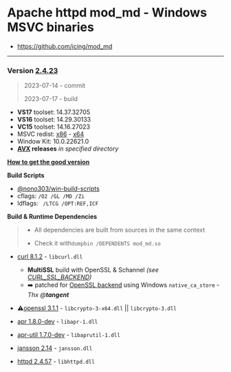 # Apache httpd mod_md - Windows MSVC binaries #
- https://github.com/icing/mod_md

----
### Version [2.4.23](https://github.com/icing/mod_md/tree/v2.4.23) 
> 2023-07-14 - commit
>
> 2023-07-17 - build

- **VS17** toolset: 14.37.32705
- **VS16** toolset: 14.29.30133
- **VC15** toolset: 14.16.27023
- MSVC redist:  [x86](https://aka.ms/vs/16/release/vc_redist.x86.exe) - [x64](https://aka.ms/vs/16/release/vc_redist.x64.exe)
- Window Kit: 10.0.22621.0
- **[AVX](https://msdn.microsoft.com/fr-fr/library/jj620901.aspx) releases** _in specified directory_

[**How to get the good version**](https://github.com/nono303/PHP-memcache-dll#how-to-get-the-good-version)

**Build Scripts** 

- [@nono303/win-build-scripts](https://github.com/nono303/win-build-scripts)
- cflags: `/O2 /GL /MD /Zi`
- ldflags: ` /LTCG /OPT:REF,ICF`

**Build  & Runtime Dependencies**

> * All dependencies are built from sources in the same context
>
> * Check it with`dumpbin /DEPENDENTS mod_md.so`

- [curl 8.1.2](https://github.com/curl/curl/tree/curl-8_1_2) - `libcurl.dll` 
  - **MultiSSL** build with OpenSSL & Schannel _(see [CURL_SSL_BACKEND](https://cran.r-project.org/web/packages/curl/vignettes/windows.html))_
  - :arrow_right: patched for [OpenSSL backend](https://www.apachelounge.com/viewtopic.php?t=8627) using Windows `native_ca_store` - *Thx @**tangent***

- :warning:[openssl 3.1.1](https://github.com/openssl/openssl/tree/openssl-3.1.1) - `libcrypto-3-x64.dll` || `libcrypto-3.dll` 
- [apr 1.8.0-dev](https://github.com/apache/apr) - `libapr-1.dll`
- [apr-util 1.7.0-dev](https://github.com/apache/apr-util) - `libaprutil-1.dll`
- [jansson 2.14](https://github.com/akheron/jansson/tree/v2.14) - `jansson.dll`
- [httpd 2.4.57](https://github.com/apache/httpd/tree/2.4.57) - `libhttpd.dll`
